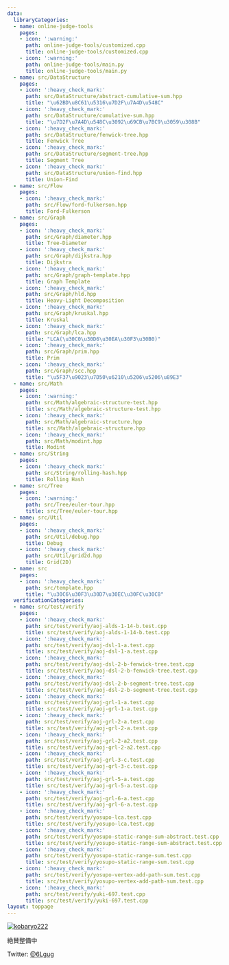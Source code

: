 ```yaml
---
data:
  libraryCategories:
  - name: online-judge-tools
    pages:
    - icon: ':warning:'
      path: online-judge-tools/customized.cpp
      title: online-judge-tools/customized.cpp
    - icon: ':warning:'
      path: online-judge-tools/main.py
      title: online-judge-tools/main.py
  - name: src/DataStructure
    pages:
    - icon: ':heavy_check_mark:'
      path: src/DataStructure/abstract-cumulative-sum.hpp
      title: "\u62BD\u8C61\u5316\u7D2F\u7A4D\u548C"
    - icon: ':heavy_check_mark:'
      path: src/DataStructure/cumulative-sum.hpp
      title: "\u7D2F\u7A4D\u548C\u3092\u69CB\u7BC9\u3059\u308B"
    - icon: ':heavy_check_mark:'
      path: src/DataStructure/fenwick-tree.hpp
      title: Fenwick Tree
    - icon: ':heavy_check_mark:'
      path: src/DataStructure/segment-tree.hpp
      title: Segment Tree
    - icon: ':heavy_check_mark:'
      path: src/DataStructure/union-find.hpp
      title: Union-Find
  - name: src/Flow
    pages:
    - icon: ':heavy_check_mark:'
      path: src/Flow/ford-fulkerson.hpp
      title: Ford-Fulkerson
  - name: src/Graph
    pages:
    - icon: ':heavy_check_mark:'
      path: src/Graph/diameter.hpp
      title: Tree-Diameter
    - icon: ':heavy_check_mark:'
      path: src/Graph/dijkstra.hpp
      title: Dijkstra
    - icon: ':heavy_check_mark:'
      path: src/Graph/graph-template.hpp
      title: Graph Template
    - icon: ':heavy_check_mark:'
      path: src/Graph/hld.hpp
      title: Heavy-Light Decomposition
    - icon: ':heavy_check_mark:'
      path: src/Graph/kruskal.hpp
      title: Kruskal
    - icon: ':heavy_check_mark:'
      path: src/Graph/lca.hpp
      title: "LCA(\u30C0\u30D6\u30EA\u30F3\u30B0)"
    - icon: ':heavy_check_mark:'
      path: src/Graph/prim.hpp
      title: Prim
    - icon: ':heavy_check_mark:'
      path: src/Graph/scc.hpp
      title: "\u5F37\u9023\u7D50\u6210\u5206\u5206\u89E3"
  - name: src/Math
    pages:
    - icon: ':warning:'
      path: src/Math/algebraic-structure-test.hpp
      title: src/Math/algebraic-structure-test.hpp
    - icon: ':heavy_check_mark:'
      path: src/Math/algebraic-structure.hpp
      title: src/Math/algebraic-structure.hpp
    - icon: ':heavy_check_mark:'
      path: src/Math/modint.hpp
      title: Modint
  - name: src/String
    pages:
    - icon: ':heavy_check_mark:'
      path: src/String/rolling-hash.hpp
      title: Rolling Hash
  - name: src/Tree
    pages:
    - icon: ':warning:'
      path: src/Tree/euler-tour.hpp
      title: src/Tree/euler-tour.hpp
  - name: src/Util
    pages:
    - icon: ':heavy_check_mark:'
      path: src/Util/debug.hpp
      title: Debug
    - icon: ':heavy_check_mark:'
      path: src/Util/grid2d.hpp
      title: Grid(2D)
  - name: src
    pages:
    - icon: ':heavy_check_mark:'
      path: src/template.hpp
      title: "\u30C6\u30F3\u30D7\u30EC\u30FC\u30C8"
  verificationCategories:
  - name: src/test/verify
    pages:
    - icon: ':heavy_check_mark:'
      path: src/test/verify/aoj-alds-1-14-b.test.cpp
      title: src/test/verify/aoj-alds-1-14-b.test.cpp
    - icon: ':heavy_check_mark:'
      path: src/test/verify/aoj-dsl-1-a.test.cpp
      title: src/test/verify/aoj-dsl-1-a.test.cpp
    - icon: ':heavy_check_mark:'
      path: src/test/verify/aoj-dsl-2-b-fenwick-tree.test.cpp
      title: src/test/verify/aoj-dsl-2-b-fenwick-tree.test.cpp
    - icon: ':heavy_check_mark:'
      path: src/test/verify/aoj-dsl-2-b-segment-tree.test.cpp
      title: src/test/verify/aoj-dsl-2-b-segment-tree.test.cpp
    - icon: ':heavy_check_mark:'
      path: src/test/verify/aoj-grl-1-a.test.cpp
      title: src/test/verify/aoj-grl-1-a.test.cpp
    - icon: ':heavy_check_mark:'
      path: src/test/verify/aoj-grl-2-a.test.cpp
      title: src/test/verify/aoj-grl-2-a.test.cpp
    - icon: ':heavy_check_mark:'
      path: src/test/verify/aoj-grl-2-a2.test.cpp
      title: src/test/verify/aoj-grl-2-a2.test.cpp
    - icon: ':heavy_check_mark:'
      path: src/test/verify/aoj-grl-3-c.test.cpp
      title: src/test/verify/aoj-grl-3-c.test.cpp
    - icon: ':heavy_check_mark:'
      path: src/test/verify/aoj-grl-5-a.test.cpp
      title: src/test/verify/aoj-grl-5-a.test.cpp
    - icon: ':heavy_check_mark:'
      path: src/test/verify/aoj-grl-6-a.test.cpp
      title: src/test/verify/aoj-grl-6-a.test.cpp
    - icon: ':heavy_check_mark:'
      path: src/test/verify/yosupo-lca.test.cpp
      title: src/test/verify/yosupo-lca.test.cpp
    - icon: ':heavy_check_mark:'
      path: src/test/verify/yosupo-static-range-sum-abstract.test.cpp
      title: src/test/verify/yosupo-static-range-sum-abstract.test.cpp
    - icon: ':heavy_check_mark:'
      path: src/test/verify/yosupo-static-range-sum.test.cpp
      title: src/test/verify/yosupo-static-range-sum.test.cpp
    - icon: ':heavy_check_mark:'
      path: src/test/verify/yosupo-vertex-add-path-sum.test.cpp
      title: src/test/verify/yosupo-vertex-add-path-sum.test.cpp
    - icon: ':heavy_check_mark:'
      path: src/test/verify/yuki-697.test.cpp
      title: src/test/verify/yuki-697.test.cpp
layout: toppage
---
```

[![kobaryo222](https://img.shields.io/endpoint?url=https%3A%2F%2Fatcoder-badges.now.sh%2Fapi%2Fatcoder%2Fjson%2Fkobaryo222)](https://atcoder.jp/users/kobaryo222)

絶賛整備中

Twitter: [@6Lgug](https://twitter.com/6Lgug)